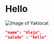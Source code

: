 # Hello

![Image of Yaktocat](https://octodex.github.com/images/yaktocat.png)

```json
"name": "Alejo",
"saludo" : "hello" 

```
